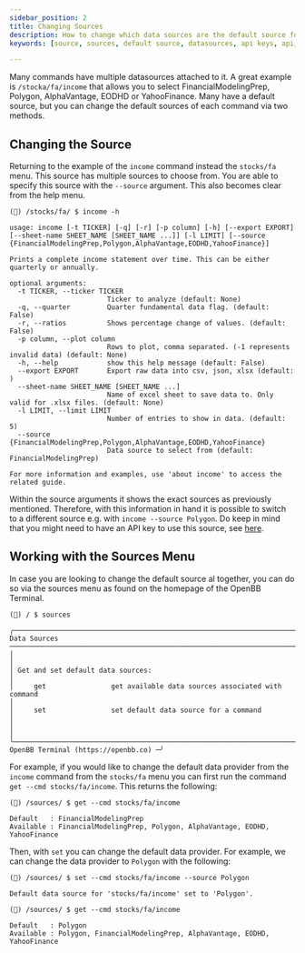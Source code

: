 ```yaml
---
sidebar_position: 2
title: Changing Sources
description: How to change which data sources are the default source for commands run in the OpenBB Terminal.
keywords: [source, sources, default source, datasources, api keys, api, keys, openbb sdk, yfinance, yahoo finance, alphavantage polygon, EODHD, change the source]

---
```


Many commands have multiple datasources attached to it. A great example is `/stocka/fa/income` that allows you to select FinancialModelingPrep, Polygon, AlphaVantage, EODHD or YahooFinance. Many have a default source, but you can change the default sources of each command via two methods.

## Changing the Source

Returning to the example of the `income` command instead the `stocks/fa` menu. This source has multiple sources to choose from. You are able to specify this source with the `--source` argument. This also becomes clear from the help menu.

```
(🦋) /stocks/fa/ $ income -h

usage: income [-t TICKER] [-q] [-r] [-p column] [-h] [--export EXPORT] [--sheet-name SHEET_NAME [SHEET_NAME ...]] [-l LIMIT] [--source {FinancialModelingPrep,Polygon,AlphaVantage,EODHD,YahooFinance}]

Prints a complete income statement over time. This can be either quarterly or annually.

optional arguments:
  -t TICKER, --ticker TICKER
                        Ticker to analyze (default: None)
  -q, --quarter         Quarter fundamental data flag. (default: False)
  -r, --ratios          Shows percentage change of values. (default: False)
  -p column, --plot column
                        Rows to plot, comma separated. (-1 represents invalid data) (default: None)
  -h, --help            show this help message (default: False)
  --export EXPORT       Export raw data into csv, json, xlsx (default: )
  --sheet-name SHEET_NAME [SHEET_NAME ...]
                        Name of excel sheet to save data to. Only valid for .xlsx files. (default: None)
  -l LIMIT, --limit LIMIT
                        Number of entries to show in data. (default: 5)
  --source {FinancialModelingPrep,Polygon,AlphaVantage,EODHD,YahooFinance}
                        Data source to select from (default: FinancialModelingPrep)

For more information and examples, use 'about income' to access the related guide.
```

Within the source arguments it shows the exact sources as previously mentioned. Therefore, with this information in hand it is possible to switch to a different source e.g. with `income --source Polygon`. Do keep in mind that you might need to have an API key to use this source, see [here](/terminal/basics/advanced/api-keys).

## Working with the Sources Menu

In case you are looking to change the default source al together, you can do so via the sources menu as found on the homepage of the OpenBB Terminal.

```
(🦋) / $ sources

╭─────────────────────────────────────────────────────────────────────────────────────────────────── Data Sources ───────────────────────────────────────────────────────────────────────────────────────────────────╮
│                                                                                                                                                                                                                    │
│ Get and set default data sources:                                                                                                                                                                                  │
│     get                get available data sources associated with command                                                                                                                                          │
│     set                set default data source for a command                                                                                                                                                       │
│                                                                                                                                                                                                                    │
╰──────────────────────────────────────────────────────────────────────────────────────────────────────────────────────────────────────────────────────────────────── OpenBB Terminal (https://openbb.co) ─╯
```

For example, if you would like to change the default data provider from the `income` command from the `stocks/fa` menu you can first run the command `get --cmd stocks/fa/income`. This returns the following:

```
(🦋) /sources/ $ get --cmd stocks/fa/income

Default   : FinancialModelingPrep
Available : FinancialModelingPrep, Polygon, AlphaVantage, EODHD, YahooFinance
```

Then, with `set` you can change the default data provider. For example, we can change the data provider to `Polygon` with
the following:

```
(🦋) /sources/ $ set --cmd stocks/fa/income --source Polygon

Default data source for 'stocks/fa/income' set to 'Polygon'.

(🦋) /sources/ $ get --cmd stocks/fa/income

Default   : Polygon
Available : Polygon, FinancialModelingPrep, AlphaVantage, EODHD, YahooFinance
```
